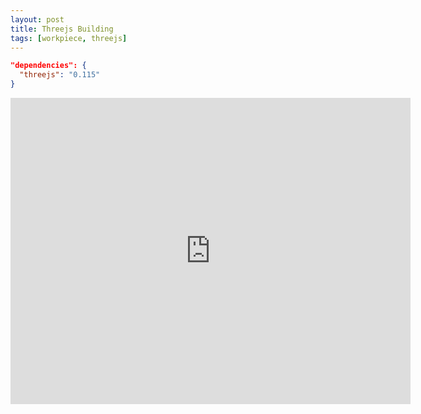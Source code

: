 ```yaml
---
layout: post
title: Threejs Building
tags: [workpiece, threejs]
---
```

```json
"dependencies": {
  "threejs": "0.115"
}
```
<iframe src="https://luyang1026.github.io/threejs-building/web3d/t0.html" width="640" height="490" frameborder="0" scrolling="no"></iframe>
